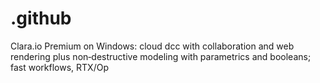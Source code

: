 # .github
Clara.io Premium on Windows: cloud dcc with collaboration and web rendering plus non‑destructive modeling with parametrics and booleans; fast workflows, RTX/Op
